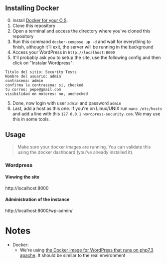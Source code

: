 
## Installing Docker
0. Install [Docker for your O.S](https://docs.docker.com/get-docker/).
1. Clone this repository
2. Open a terminal and access the directory where you've cloned this repository
3. Run this command `docker-compose up -d`  and wait for everything to finish, although it´ll exit, the server will be running in the background
3. Access your WordPress in `http://localhost:8000`
4. It'll probably ask you to setup the site, use the following config and then click on "Instalar Wordpress":
```
Titulo del sitio: Security Tests
Nombre del usuario: admin
contrasena: admin
confirma la contrasena: si, checked
tu correo: pepe@gmail.com
visibilidad en motores: no, unchecked
```
5. Done, now login with user `admin` and password `admin`
6. Last, add a host as this one. If you're on Linux/UNIX run `nano /etc/hosts` and add a line with this `127.0.0.1 wordpress-security.com`. We may use this in some tools.

## Usage
> Make sure your docker images are running. You can validate this using the docker dashboard (you've already installed it).

### Wordpress

#### Viewing the site
http://localhost:8000

#### Administration of the instance
http://localhost:8000/wp-admin/



# Notes

- Docker: 
  - We're using [the Docker image for WordPress that runs on php7.3 apache](https://github.com/docker-library/wordpress/blob/master/php7.3/apache/Dockerfile). It should be similar to the real environment